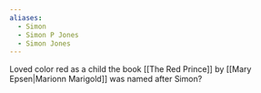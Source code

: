 ```yaml
---
aliases:
  - Simon
  - Simon P Jones
  - Simon Jones
---
```

Loved color red as a child
the book [[The Red Prince]] by [[Mary Epsen|Marionn Marigold]] was named after Simon?